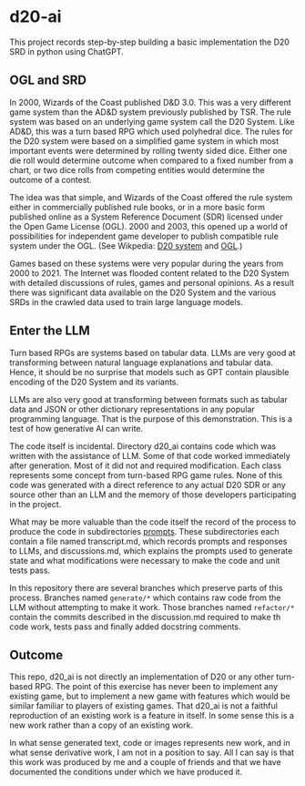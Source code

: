 # d20-ai

This project records step-by-step building a basic implementation the D20 SRD in python using ChatGPT.

## OGL and SRD

In 2000, Wizards of the Coast published D&D 3.0. This was a very different game system than the AD&D system previously 
published by TSR. The rule system was based on an underlying game system call the D20 System. Like AD&D, this was a turn
based RPG which used polyhedral dice. The rules for the D20 system were based on a simplified game system in which most 
important events were determined by rolling twenty sided dice. Either one die roll would determine outcome when compared
to a fixed number from a chart, or two dice rolls from competing entities would determine the outcome of a contest.

The idea was that simple, and Wizards of the Coast offered the rule system either in commercially published rule books, 
or in a more basic form published online as a System Reference Document (SDR) licensed under the Open Game License 
(OGL). 2000 and 2003, this opened up a world of possibilities for independent game developer to publish compatible rule
system under the OGL. (See Wikpedia: [D20 system](https://en.wikipedia.org/wiki/D20_System) and 
[OGL](https://en.wikipedia.org/wiki/Open_Game_License).)

Games based on these systems were very popular during the years from 2000 to 2021. The Internet was flooded content 
related to the D20 System with detailed discussions of rules, games and personal opinions. As a result there was 
significant data available on the D20 System and the various SRDs in the crawled data used to train large language 
models.

## Enter the LLM

Turn based RPGs are systems based on tabular data. LLMs are very good at transforming between natural language 
explanations and tabular data. Hence, it should be no surprise that models such as GPT contain plausible encoding of 
the D20 System and its variants.

LLMs are also very good at transforming between formats such as tabular data and JSON or other dictionary 
representations in any popular programming language. That is the purpose of this demonstration. This is a test of how 
generative AI can write.

The code itself is incidental. Directory d20_ai contains code which was written with the assistance of LLM. Some of that
code worked immediately after generation. Most of it did not and required modification. Each class represents some 
concept from turn-based RPG game rules. None of this code was generated with a direct reference to any actual D20 SDR or
any source other than an LLM and the memory of those developers participating in the project.

What may be more valuable than the code itself the record of the process to produce the code in subdirectories 
[prompts](prompts). These subdirectories each contain a file named transcript.md, which records prompts and responses to 
LLMs, and discussions.md, which explains the prompts used to generate state and what modifications were necessary to 
make the code and unit tests pass.

In this repository there are several branches which preserve parts of this process. Branches named `generate/*` which 
contains raw code from the LLM without attempting to make it work. Those branches named `refactor/*` contain the commits
described in the discussion.md required to make th code work, tests pass and finally added docstring comments.

## Outcome

This repo, d20_ai is not directly an implementation of D20 or any other turn-based RPG. The point of this exercise has 
never been to implement any existing game, but to implement a new game with features which would be similar familiar to 
players of existing games. That d20_ai is not a faithful reproduction of an existing work is a feature in itself. In 
some sense this is a new work rather than a copy of an existing work.

In what sense generated text, code or images represents new work, and in what sense derivative work, I am not in a 
position to say. All I can say is that this work was produced by me and a couple of friends and that we have documented 
the conditions under which we have produced it.
